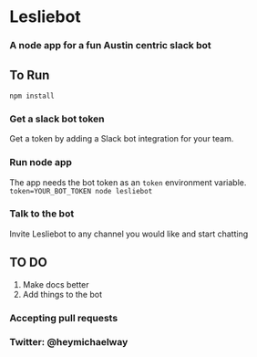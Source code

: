 # Lesliebot
### A node app for a fun Austin centric slack bot

## To Run

```npm install```

### Get a slack bot token
Get a token by adding a Slack bot integration for your team.

### Run node app
The app needs the bot token as an `token` environment variable.
```token=YOUR_BOT_TOKEN node lesliebot```

### Talk to the bot
Invite Lesliebot to any channel you would like and start chatting


## TO DO
1. Make docs better
2. Add things to the bot


### Accepting pull requests
### Twitter: @heymichaelway
